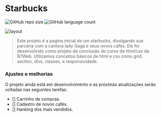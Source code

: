# Starbucks

![GitHub repo size](https://github.com/VitoriaAlvesB/starbucks.git)
![GitHub language count](https://github.com/VitoriaAlvesB/starbucks.git)

<img src="/assets/img/layout-pc.png" alt="layout">

> Este projeto é a pagina inicial de um starbucks, divulgando sua parceria com a cantora lady Gaga e seus novos cafés.
>Ele foi desenvolvido como projeto de conclusão do curso de html/css da B7Web.
>Utilizamos conceitos básicos de html e css como grid, section, divs, classes, e responsividade.


### Ajustes e melhorias

O projeto ainda está em desenvolvimento e as próximas atualizações serão voltadas nas seguintes tarefas:

- [] Carrinho de compras.
- [] Cadastro de novos cafés.
- [] Hanking dos mais vendidos.
